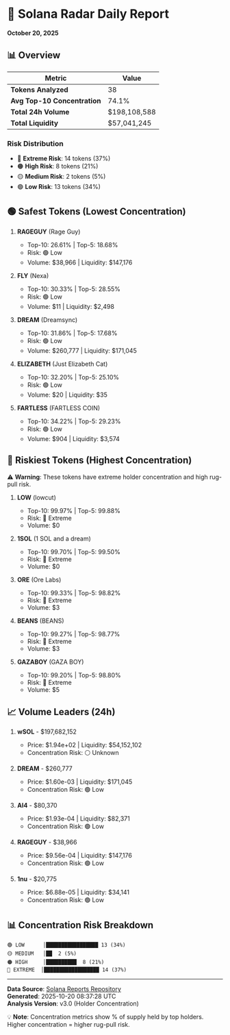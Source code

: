 # 🎯 Solana Radar Daily Report
**October 20, 2025**

## 📊 Overview

| Metric | Value |
|--------|-------|
| **Tokens Analyzed** | 38 |
| **Avg Top-10 Concentration** | 74.1% |
| **Total 24h Volume** | $198,108,588 |
| **Total Liquidity** | $57,041,245 |

### Risk Distribution
- 🔴 **Extreme Risk**: 14 tokens (37%)
- 🟠 **High Risk**: 8 tokens (21%)
- 🟡 **Medium Risk**: 2 tokens (5%)
- 🟢 **Low Risk**: 13 tokens (34%)

## 🟢 Safest Tokens (Lowest Concentration)

1. **RAGEGUY** (Rage Guy)
   - Top-10: 26.61% | Top-5: 18.68%
   - Risk: 🟢 Low
   - Volume: $38,966 | Liquidity: $147,176

2. **FLY** (Nexa)
   - Top-10: 30.33% | Top-5: 28.55%
   - Risk: 🟢 Low
   - Volume: $11 | Liquidity: $2,498

3. **DREAM** (Dreamsync)
   - Top-10: 31.86% | Top-5: 17.68%
   - Risk: 🟢 Low
   - Volume: $260,777 | Liquidity: $171,045

4. **ELIZABETH** (Just Elizabeth Cat)
   - Top-10: 32.20% | Top-5: 25.10%
   - Risk: 🟢 Low
   - Volume: $20 | Liquidity: $35

5. **FARTLESS** (FARTLESS COIN)
   - Top-10: 34.22% | Top-5: 29.23%
   - Risk: 🟢 Low
   - Volume: $904 | Liquidity: $3,574

## 🔴 Riskiest Tokens (Highest Concentration)

⚠️ **Warning**: These tokens have extreme holder concentration and high rug-pull risk.

1. **LOW** (lowcut)
   - Top-10: 99.97% | Top-5: 99.88%
   - Risk: 🔴 Extreme
   - Volume: $0

2. **1SOL** (1 SOL and a dream)
   - Top-10: 99.70% | Top-5: 99.50%
   - Risk: 🔴 Extreme
   - Volume: $0

3. **ORE** (Ore Labs)
   - Top-10: 99.33% | Top-5: 98.82%
   - Risk: 🔴 Extreme
   - Volume: $3

4. **BEANS** (BEANS)
   - Top-10: 99.27% | Top-5: 98.77%
   - Risk: 🔴 Extreme
   - Volume: $3

5. **GAZABOY** (GAZA BOY)
   - Top-10: 99.20% | Top-5: 98.80%
   - Risk: 🔴 Extreme
   - Volume: $5

## 📈 Volume Leaders (24h)

1. **wSOL** - $197,682,152
   - Price: $1.94e+02 | Liquidity: $54,152,102
   - Concentration Risk: ⚪ Unknown

2. **DREAM** - $260,777
   - Price: $1.60e-03 | Liquidity: $171,045
   - Concentration Risk: 🟢 Low

3. **AI4** - $80,370
   - Price: $1.93e-04 | Liquidity: $82,371
   - Concentration Risk: 🟢 Low

4. **RAGEGUY** - $38,966
   - Price: $9.56e-04 | Liquidity: $147,176
   - Concentration Risk: 🟢 Low

5. **1nu** - $20,775
   - Price: $6.88e-05 | Liquidity: $34,141
   - Concentration Risk: 🟢 Low

## 📊 Concentration Risk Breakdown

```
🟢 LOW      │█████████████████ 13 (34%)
🟡 MEDIUM   │██  2 (5%)
🟠 HIGH     │██████████  8 (21%)
🔴 EXTREME  │██████████████████ 14 (37%)
```

---

**Data Source**: [Solana Reports Repository](https://github.com/stelios5791/sol-reports/)  
**Generated**: 2025-10-20 08:37:28 UTC  
**Analysis Version**: v3.0 (Holder Concentration)

💡 **Note**: Concentration metrics show % of supply held by top holders. Higher concentration = higher rug-pull risk.